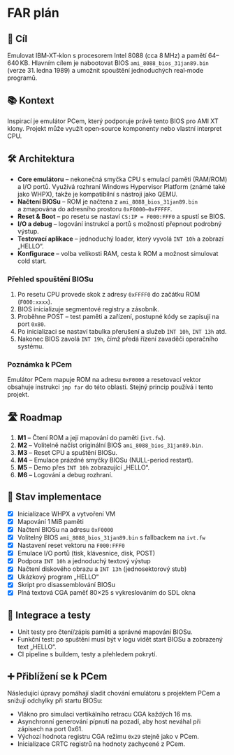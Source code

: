 # FAR plán

## 🎯 Cíl
Emulovat IBM‑XT‑klon s procesorem Intel 8088 (cca 8 MHz) a pamětí 64–640 KB. Hlavním cílem je nabootovat BIOS `ami_8088_bios_31jan89.bin` (verze 31. ledna 1989) a umožnit spouštění jednoduchých real‑mode programů.

## 📚 Kontext
Inspirací je emulátor PCem, který podporuje právě tento BIOS pro AMI XT klony. Projekt může využít open‑source komponenty nebo vlastní interpret CPU.

## 🛠 Architektura
- **Core emulátoru** – nekonečná smyčka CPU s emulací paměti (RAM/ROM) a I/O portů. Využívá rozhraní Windows Hypervisor Platform (známé také jako WHPX), takže je kompatibilní s nástroji jako QEMU.
- **Načtení BIOSu** – ROM je načtena z `ami_8088_bios_31jan89.bin` a zmapována do adresního prostoru `0xF0000–0xFFFFF`.
- **Reset & Boot** – po resetu se nastaví `CS:IP = F000:FFF0` a spustí se BIOS.
- **I/O a debug** – logování instrukcí a portů s možností přepnout podrobný výstup.
- **Testovací aplikace** – jednoduchý loader, který vyvolá `INT 10h` a zobrazí „HELLO“.
- **Konfigurace** – volba velikosti RAM, cesta k ROM a možnost simulovat cold start.

### Přehled spouštění BIOSu
1. Po resetu CPU provede skok z adresy `0xFFFF0` do začátku ROM (`F000:xxxx`).
2. BIOS inicializuje segmentové registry a zásobník.
3. Proběhne POST – test paměti a zařízení, postupné kódy se zapisují na port `0x80`.
4. Po inicializaci se nastaví tabulka přerušení a služeb `INT 10h`, `INT 13h` atd.
5. Nakonec BIOS zavolá `INT 19h`, čímž předá řízení zavaděči operačního systému.

### Poznámka k PCem
Emulátor PCem mapuje ROM na adresu `0xF0000` a resetovací vektor obsahuje
instrukci `jmp far` do této oblasti. Stejný princip používá i tento projekt.

## 🛣️ Roadmap
1. **M1** – Čtení ROM a její mapování do paměti (`ivt.fw`).
2. **M2** – Volitelně načíst originální BIOS `ami_8088_bios_31jan89.bin`.
3. **M3** – Reset CPU a spuštění BIOSu.
4. **M4** – Emulace prázdné smyčky BIOSu (NULL-period restart).
5. **M5** – Demo přes `INT 10h` zobrazující „HELLO“.
6. **M6** – Logování a debug rozhraní.

## 🔄 Stav implementace
- [x] Inicializace WHPX a vytvoření VM
- [x] Mapování 1 MiB paměti
- [x] Načtení BIOSu na adresu `0xF0000`
- [x] Volitelný BIOS `ami_8088_bios_31jan89.bin` s fallbackem na `ivt.fw`
- [x] Nastavení reset vektoru na `F000:FFF0`
- [x] Emulace I/O portů (tisk, klávesnice, disk, POST)
- [x] Podpora `INT 10h` a jednoduchý textový výstup
- [x] Načtení diskového obrazu a `INT 13h` (jednosektorový stub)
- [x] Ukázkový program „HELLO“
- [x] Skript pro disassemblování BIOSu
- [x] Plná textová CGA paměť 80×25 s vykreslováním do SDL okna

## 🧪 Integrace a testy
- Unit testy pro čtení/zápis paměti a správné mapování BIOSu.
- Funkční test: po spuštění musí být v logu vidět start BIOSu a zobrazený text „HELLO“.
- CI pipeline s buildem, testy a přehledem pokrytí.
## ➕ Přiblížení se k PCem
Následující úpravy pomáhají sladit chování emulátoru s projektem PCem a snižují odchylky při startu BIOSu:
- Vlákno pro simulaci vertikálního retracu CGA každých 16 ms.
- Asynchronní generování pípnutí na pozadí, aby host neváhal při zápisech na port 0x61.
- Výchozí hodnota registru CGA režimu `0x29` stejně jako v PCem.
- Inicializace CRTC registrů na hodnoty zachycené z PCem.
